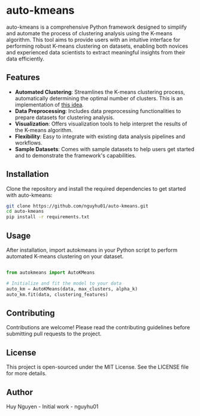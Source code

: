 # auto-kmeans

auto-kmeans is a comprehensive Python framework designed to simplify and automate the process of clustering analysis using the K-means algorithm. This tool aims to provide users with an intuitive interface for performing robust K-means clustering on datasets, enabling both novices and experienced data scientists to extract meaningful insights from their data efficiently.

## Features

- **Automated Clustering**: Streamlines the K-means clustering process, automatically determining the optimal number of clusters. This is an implementation of [this idea](https://towardsdatascience.com/an-approach-for-choosing-number-of-clusters-for-k-means-c28e614ecb2c).
- **Data Preprocessing**: Includes data preprocessing functionalities to prepare datasets for clustering analysis.
- **Visualization**: Offers visualization tools to help interpret the results of the K-means algorithm.
- **Flexibility**: Easy to integrate with existing data analysis pipelines and workflows.
- **Sample Datasets**: Comes with sample datasets to help users get started and to demonstrate the framework's capabilities.

## Installation

Clone the repository and install the required dependencies to get started with auto-kmeans:

```bash
git clone https://github.com/nguyhu01/auto-kmeans.git
cd auto-kmeans
pip install -r requirements.txt
```

## Usage
After installation, import autokmeans in your Python script to perform automated K-means clustering on your dataset.

```python

from autokmeans import AutoKMeans

# Initialize and fit the model to your data
auto_km = AutoKMeans(data, max_clusters, alpha_k)
auto_km.fit(data, clustering_features)

```
## Contributing
Contributions are welcome! Please read the contributing guidelines before submitting pull requests to the project.

## License
This project is open-sourced under the MIT License. See the LICENSE file for more details.

## Author
Huy Nguyen - Initial work - nguyhu01